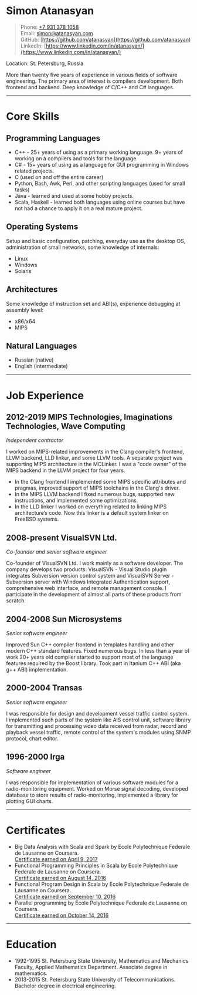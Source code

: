 # Simon Atanasyan

>Phone: [+7 931 378 1058](tel:+79313781058)  
Email: [simon@atanasyan.com](mailto:simon@atanasyan.com)  
GitHub: [https://github.com/atanasyan](https://github.com/atanasyan)  
LinkedIn: [https://www.linkedin.com/in/atanasyan/](https://www.linkedin.com/in/atanasyan/)

Location: St. Petersburg, Russia

More than twenty five years of experience in various fields of software
engineering. The primary area of interest is compilers development.
Both frontend and backend. Deep knowledge of C/C++ and C# languages.

---
# Core Skills

## Programming Languages

- C++ - 25+ years of using as a primary working language. 9+ years of
  working on a compilers and tools for the language.
- C# - 15+ years of using as a language for GUI programming in Windows
  related projects.
- C (used on and off the entire career)
- Python, Bash, Awk, Perl, and other scripting languages (used for small tasks)
- Java - learned and used at some hobby projects.
- Scala, Haskell - learned both languages using online courses but
  have not had a chance to apply it on a real mature project.

## Operating Systems

Setup and basic configuration, patching, everyday use as the desktop
OS, administration of small networks, some knowledge of internals:

- Linux
- Windows
- Solaris

## Architectures

Some knowledge of instruction set and ABI(s), experience debugging at
assembly level:

- x86/x64
- MIPS

## Natural Languages

- Russian (native)
- English (intermediate)

---
# Job Experience

## 2012-2019 MIPS Technologies, Imaginations Technologies, Wave Computing
*Independent contractor*

I worked on MIPS-related improvements in the Clang compiler's
frontend, LLVM backend, LLD linker, and some LLVM tools. A separate
project was supporting MIPS architecture in the MCLinker. I was a
"code owner" of the MIPS backend in the LLVM project for four years.

- In the Clang frontend I implemented some MIPS specific attributes
  and pragmas, improved support of MIPS toolchains in the Clang's driver.
- In the MIPS LLVM backend I fixed numerous bugs, supported new
  instructions, and implemented some optimizations.
- In the LLD linker I worked on everything related to linking MIPS
  architecture’s code. Now this linker is a default system linker on
  FreeBSD systems.

## 2008-present VisualSVN Ltd.
*Co-founder and senior software engineer*

Co-founder of VisualSVN Ltd. I work mainly as a software developer. The company develops two products: VisualSVN - Visual Studio plugin integrates Subversion version control system and VisualSVN Server - Subversion server with Windows Integrated Authentication support, comprehensive web interface, and remote management console. I participate in the development of almost all parts of these products from scratch.

## 2004-2008 Sun Microsystems
*Senior software engineer*

Improved Sun C++ compiler frontend in templates handling and other modern C++ standard features. Fixed numerous bugs. In less than a year of work 20+ years old compiler started to support most of the language features required by the Boost library. Took part in Itanium C++ ABI (aka g++ ABI) implementation.

## 2000-2004 Transas
*Senior software engineer*

I was responsible for design and development vessel traffic control system. I implemented such parts of the system like AIS control unit, software library for transmitting and processing video data received from radar, record and playback vessel traffic, remote control of the system's modules using SNMP protocol, chart editor.

## 1996-2000 Irga
*Software engineer*

I was responsible for implementation of various software modules for a radio-monitoring equipment. Worked on Morse signal decoding, developed database to store results of radio-monitoring, implemented a library for plotting GUI charts.

---
# Certificates

- Big Data Analysis with Scala and Spark by Ecole Polytechnique Federale
  de Lausanne on Coursera.  
  [Certificate earned on April 9, 2017](https://www.coursera.org/account/accomplishments/verify/34HT73RXSG9E)
- Functional Programming Principles in Scala by Ecole Polytechnique Federale
  de Lausanne on Coursera.  
  [Certificate earned on August 14, 2016](https://www.coursera.org/account/accomplishments/verify/LG8NCZ685X8B)
- Functional Program Design in Scala by Ecole Polytechnique Federale
  de Lausanne on Coursera.  
  [Certificate earned on September 10, 2016](https://www.coursera.org/account/accomplishments/verify/BMFFW77RFTCH)
- Parallel programming by Ecole Polytechnique Federale de Lausanne
  on Coursera.  
  [Certificate earned on October 14, 2016](https://www.coursera.org/account/accomplishments/verify/M6KFTMQRCQ52)

---
# Education

- 1992-1995 St. Petersburg State University, Mathematics and Mechanics Faculty,
            Applied Mathematics Department. Associate degree in mathematics.
- 2013-2015 St. Petersburg State University of Telecommunications.
            Bachelor degree in electrical engineering.
